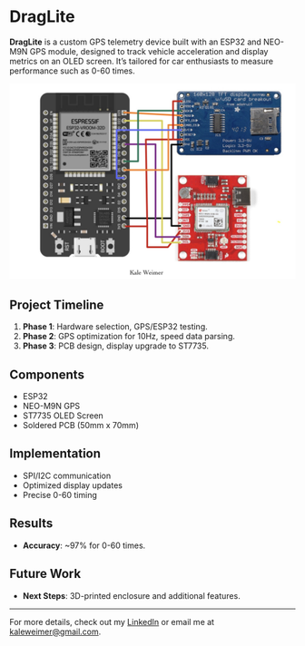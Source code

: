 # DragLite

**DragLite** is a custom GPS telemetry device built with an ESP32 and NEO-M9N GPS module, designed to track vehicle acceleration and display metrics on an OLED screen. It’s tailored for car enthusiasts to measure performance such as 0-60 times.

![DragLite](https://github.com/kaleymer/DragLite/blob/5bca0145ccce68514234235b1979ec339c5ea824/images/IMG_0300.jpeg)

## Project Timeline

1. **Phase 1**: Hardware selection, GPS/ESP32 testing.
2. **Phase 2**: GPS optimization for 10Hz, speed data parsing.
3. **Phase 3**: PCB design, display upgrade to ST7735.

## Components

- ESP32
- NEO-M9N GPS
- ST7735 OLED Screen
- Soldered PCB (50mm x 70mm)

## Implementation

- SPI/I2C communication
- Optimized display updates
- Precise 0-60 timing

## Results

- **Accuracy**: ~97% for 0-60 times.

## Future Work

- **Next Steps**: 3D-printed enclosure and additional features.

---

For more details, check out my [LinkedIn](https://www.linkedin.com) or email me at kaleweimer@gmail.com.
